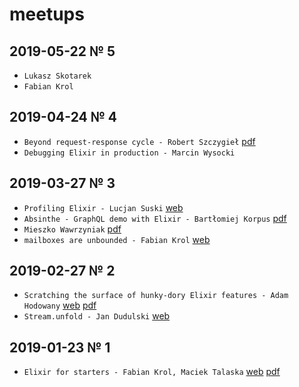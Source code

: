 # meetups

## 2019-05-22 № 5

- `Lukasz Skotarek`
- `Fabian Krol`

## 2019-04-24 № 4

- `Beyond request-response cycle - Robert Szczygieł` [pdf](./2019-04-24/Beyond_request-response_Cycle.pdf)
- `Debugging Elixir in production - Marcin Wysocki`

## 2019-03-27 № 3

- `Profiling Elixir - Lucjan Suski` [web](https://slides.com/lucjansuski/profiling-elixir)
- `Absinthe - GraphQL demo with Elixir - Bartłomiej Korpus` [pdf](./2019-03-27/absinthe_graphql/absinthe_graphql.pdf)
- `Mieszko Wawrzyniak` [pdf](./2019-03-27/macros/macros.pdf)
- `mailboxes are unbounded - Fabian Krol` [web](https://fabiankrol.github.io/mailboxes-are-unbounded/)

## 2019-02-27 № 2

- `Scratching the surface of hunky-dory Elixir features - Adam Hodowany` [web](https://www.slideshare.net/AdamHodowany/scratching-the-surface-of-hunkydory-elixir-features) [pdf](./2019-02-27/scratching-the-surface-of-hunky-dory-elixir-features.pdf)
- `Stream.unfold - Jan Dudulski` [web](https://slides.com/jandudulski/stream-unfold/)

## 2019-01-23 № 1

-  `Elixir for starters - Fabian Krol, Maciek Talaska` [web](https://elixir-wroclaw.github.io/elixir-intro/) [pdf](./2019-01-23/elixir-for-starters.pdf)
